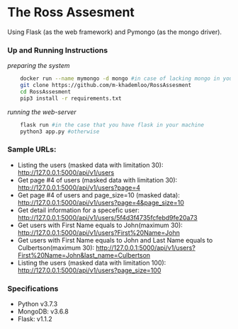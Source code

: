 
# The Ross Assesment
Using Flask (as the web framework) and Pymongo (as the mongo driver).

### Up and Running Instructions
*preparing the system*
```bash
    docker run --name mymongo -d mongo #in case of lacking mongo in your machine
    git clone https://github.com/m-khademloo/RossAssesment
    cd RossAssesment
    pip3 install -r requirements.txt
```
*running the web-server*
```bash
    flask run #in the case that you have flask in your machine
    python3 app.py #otherwise
```


### Sample URLs: 
* Listing the users (masked data with limitation 30): http://127.0.0.1:5000/api/v1/users
* Get page #4 of users (masked data with limitation 30): http://127.0.0.1:5000/api/v1/users?page=4
* Get page #4 of users and page_size=10 (masked data): http://127.0.0.1:5000/api/v1/users?page=4&page_size=10
* Get detail information for a specefic user: http://127.0.0.1:5000/api/v1/users/5f4d3f4735fcfebd9fe20a73
* Get users with First Name equals to John(maximum 30): http://127.0.0.1:5000/api/v1/users?First%20Name=John
* Get users with First Name equals to John and Last Name equals to Culbertson(maximum 30): http://127.0.0.1:5000/api/v1/users?First%20Name=John&last_name=Culbertson
* Listing the users (masked data with limitation 100): http://127.0.0.1:5000/api/v1/users?page_size=100

### Specifications
* Python v3.7.3
* MongoDB: v3.6.8
* Flask: v1.1.2
